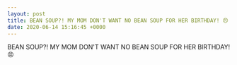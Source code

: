 ```yaml
---
layout: post
title: BEAN SOUP?! MY MOM DON'T WANT NO BEAN SOUP FOR HER BIRTHDAY! 😠
date: 2020-06-14 15:16:45 +0000
---
```


BEAN SOUP?! MY MOM DON'T WANT NO BEAN SOUP FOR HER BIRTHDAY! 😠

